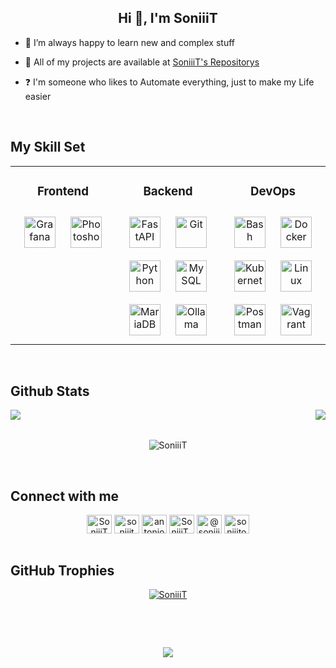 ## <div align="center">Hi 👋, I'm SoniiiT</div>  
  

- 🧠 I’m always happy to learn new and complex stuff  
  

- 📖 All of my projects are available at [SoniiiT's Repositorys](https://github.com/SoniiiT?tab=repositories)  
  

- ❓ I'm someone who likes to Automate everything, just to make my Life easier  
  

<br/>  


## My Skill Set  
<table><tr><td valign="top" width="33%">

<h3 align="center">Frontend</h3>  
<div align="center">  
<a href="https://grafana.com/" target="_blank"><img style="margin: 10px" src="https://skillicons.dev/icons?i=grafana" alt="Grafana" width="50" height="50"/></a>  
<a href="https://www.adobe.com/products/photoshop.html" target="_blank"><img style="margin: 10px" src="https://skillicons.dev/icons?i=photoshop" alt="Photoshop" width="50" height="50"/></a>  
</div>

</td><td valign="top" width="33%">

<h3 align="center">Backend</h3>  
<div align="center">  
<a href="https://fastapi.tiangolo.com/" target="_blank"><img style="margin: 10px" src="https://skillicons.dev/icons?i=fastapi" alt="FastAPI" width="50" height="50"/></a>  
<a href="https://git-scm.com/" target="_blank"><img style="margin: 10px" src="https://skillicons.dev/icons?i=git" alt="Git" width="50" height="50"/></a>  
<a href="https://www.python.org/" target="_blank"><img style="margin: 10px" src="https://skillicons.dev/icons?i=py" alt="Python" width="50" height="50"/></a>  
<a href="https://www.mysql.com/" target="_blank"><img style="margin: 10px" src="https://skillicons.dev/icons?i=mysql" alt="MySQL" width="50" height="50"/></a>  
<a href="https://mariadb.org/" target="_blank"><img style="margin: 10px" src="https://cdn.jsdelivr.net/gh/devicons/devicon/icons/mysql/mysql-original-wordmark.svg" alt="MariaDB" width="50" height="50"/></a>  
<a href="https://ollama.ai/" target="_blank"><img style="margin: 10px" src="https://cdn.simpleicons.org/ollama" alt="Ollama" width="50" height="50"/></a>  
</div>

</td><td valign="top" width="33%">

<h3 align="center">DevOps</h3>  
<div align="center">  
<a href="https://www.gnu.org/software/bash/" target="_blank"><img style="margin: 10px" src="https://skillicons.dev/icons?i=bash" alt="Bash" width="50" height="50"/></a>  
<a href="https://www.docker.com/" target="_blank"><img style="margin: 10px" src="https://skillicons.dev/icons?i=docker" alt="Docker" width="50" height="50"/></a>  
<a href="https://kubernetes.io/" target="_blank"><img style="margin: 10px" src="https://skillicons.dev/icons?i=kubernetes" alt="Kubernetes" width="50" height="50"/></a>  
<a href="https://www.linux.org/" target="_blank"><img style="margin: 10px" src="https://skillicons.dev/icons?i=linux" alt="Linux" width="50" height="50"/></a>  
<a href="https://www.postman.com/" target="_blank"><img style="margin: 10px" src="https://skillicons.dev/icons?i=postman" alt="Postman" width="50" height="50"/></a>  
<a href="https://www.vagrantup.com/" target="_blank"><img style="margin: 10px" src="https://cdn.jsdelivr.net/gh/devicons/devicon/icons/vagrant/vagrant-original.svg" alt="Vagrant" width="50" height="50"/></a>  
</div>

</td></tr></table>  

<br/>  


## Github Stats  
<img src="https://github-readme-stats.vercel.app/api?username=soniiit&count_private=true&show_icons=true&hide_border=true&theme=radical&locale=en" align="left" />   

<div align="right"><img src="https://github-readme-stats.vercel.app/api/top-langs/?username=soniiit&hide_border=true&theme=radical&layout=compact" align="right" /></div>  

<br clear="both"/>  

<br/>  

<p align="center"><img src="https://github-readme-streak-stats.herokuapp.com/?user=SoniiiT&theme=radical&hide_border=true" alt="SoniiiT" /></p>  

<br/>  

## Connect with me  
<div align="center">
<a href="https://github.com/SoniiiT" target="_blank"><img align="center" src="https://raw.githubusercontent.com/rahuldkjain/github-profile-readme-generator/master/src/images/icons/Social/github.svg" alt="SoniiiT" height="30" width="40" /></a>
<a href="https://dev.to/soniiit" target="_blank"><img align="center" src="https://raw.githubusercontent.com/rahuldkjain/github-profile-readme-generator/master/src/images/icons/Social/devto.svg" alt="soniiit" height="30" width="40" /></a>
<a href="https://linkedin.com/in/antonioromeropenin" target="_blank"><img align="center" src="https://raw.githubusercontent.com/rahuldkjain/github-profile-readme-generator/master/src/images/icons/Social/linked-in-alt.svg" alt="antonioromeropenin" height="30" width="40" /></a>
<a href="https://twitter.com/SoniiiT_Live" target="_blank"><img align="center" src="https://raw.githubusercontent.com/rahuldkjain/github-profile-readme-generator/master/src/images/icons/Social/twitter.svg" alt="SoniiiT_Live" height="30" width="40" /></a>
<a href="https://medium.com/@soniiit" target="_blank"><img align="center" src="https://raw.githubusercontent.com/rahuldkjain/github-profile-readme-generator/master/src/images/icons/Social/medium.svg" alt="@soniiit" height="30" width="40" /></a>
<a href="https://youtube.com/soniiitony" target="_blank"><img align="center" src="https://raw.githubusercontent.com/rahuldkjain/github-profile-readme-generator/master/src/images/icons/Social/youtube.svg" alt="soniiitony" height="30" width="40" /></a>
</div>  
  

<br/>  

## GitHub Trophies  
<p align="center"> <a href="https://github.com/ryo-ma/github-profile-trophy"><img src="https://github-profile-trophy.vercel.app/?username=SoniiiT" alt="SoniiiT" /></a> </p>

<br/>  

‎ ‎ ‎ ‎ ‎ ‎ ‎ ‎ ‎ ‎ ‎ ‎ ‎ ‎ ‎ ‎ ‎ ‎ ‎ ‎ ‎ ‎ ‎ ‎ ‎ ‎ ‎ ‎ ‎ ‎ ‎ ‎ ‎ ‎ ‎ ‎ ‎ ‎ ‎ ‎ ‎ ‎ ‎ ‎ ‎ ‎ ‎ ‎ ‎ ‎ ‎ ‎ ‎ ‎ ‎ ‎ ‎ ‎ ‎ ‎ ‎ ‎ ‎ ‎ ‎ ‎ ‎ ‎ ‎ ‎ ‎ ‎ ‎ ‎ ‎ ‎ ‎ ‎ ‎ ‎ ‎ ‎ ‎ ‎ ‎ ‎ ‎ ‎ ‎ ‎ ‎ ‎ ‎ ‎ ‎ ‎ ‎   
  

<div align="center">
<img src="https://komarev.com/ghpvc/?username=soniiit&&style=flat-square" align="center" />
</div>  

<br />
